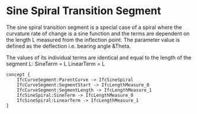 Sine Spiral Transition Segment
==============================

The sine spiral transition segment is a special case of a spiral where the curvature rate of change is a sine function and the terms are dependent on the length L measured from the inflection point. The parameter value is defined as the deflection i.e. bearing angle &Theta.

The values of its individual terms are identical and equal to the length of the segment L:
SineTerm = L
LinearTerm = L

```
concept {
    IfcCurveSegment:ParentCurve -> IfcSineSpiral
    IfcCurveSegment:SegmentStart -> IfcLengthMeasure_0
    IfcCurveSegment:SegmentLength -> IfcLengthMeasure_1
    IfcSineSpiral:SineTerm -> IfcLengthMeasure_0
    IfcSineSpiral:LinearTerm -> IfcLengthMeasure_1
}
```

